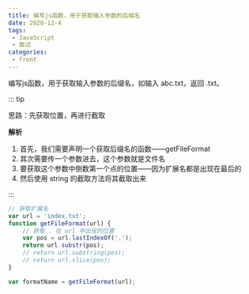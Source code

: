 ```yaml
---
title: 编写js函数，用于获取输入参数的后缀名
date: 2020-12-4
tags:
 - JavaScript
 - 面试
categories:
 - front
---
```


编写js函数，用于获取输入参数的后缀名，如输入 abc.txt，返回 .txt。

::: tip

思路：先获取位置，再进行截取

**解析**

1. 首先，我们需要声明一个获取后缀名的函数——getFileFormat
2. 其次需要传一个参数进去，这个参数就是文件名
3. 要获取这个参数中倒数第一个点的位置——因为扩展名都是出现在最后的
4. 然后使用 string 的截取方法将其截取出来

:::

```javascript
// 获取扩展名
var url = 'index.txt';
function getFileFormat(url) {
    // 获取 . 在 url 中出现的位置
    var pos = url.lastIndexOf('.');
    return url.substr(pos);
    // return url.substring(pos);
    // return url.slice(pos);
}

var formatName = getFileFormat(url);
```

